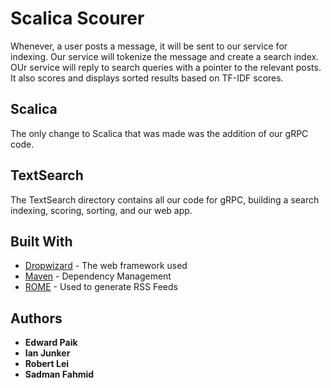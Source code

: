 # Scalica Scourer 

Whenever, a user posts a message, it will be sent to our service for indexing. Our service will tokenize the message and create a search index. OUr service will reply to search queries with a pointer to the relevant posts. It also scores and displays sorted results based on TF-IDF scores.

## Scalica

The only change to Scalica that was made was the addition of our gRPC code. 

## TextSearch

The TextSearch directory contains all our code for gRPC, building a search indexing, scoring, sorting, and our web app. 

## Built With

* [Dropwizard](http://www.dropwizard.io/1.0.2/docs/) - The web framework used
* [Maven](https://maven.apache.org/) - Dependency Management
* [ROME](https://rometools.github.io/rome/) - Used to generate RSS Feeds


## Authors

* **Edward Paik** 
* **Ian Junker** 
* **Robert Lei** 
* **Sadman Fahmid** 
